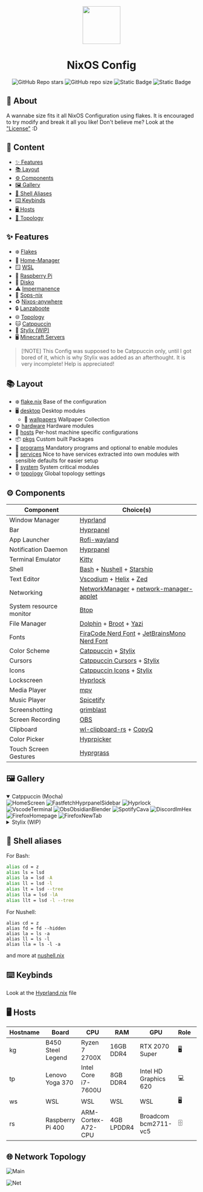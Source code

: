 <div align="center">
  <img src="./assets/nix.svg" width="100px" />
</div>

<h1 align="center">NixOS Config</h1>

<div align="center">

![GitHub Repo stars](https://img.shields.io/github/stars/KP64/nixos-config?style=for-the-badge&logo=starship&logoColor=%23cad3f5&labelColor=%23181825&color=%2311111B&link=https%3A%2F%2Fgithub.com%2FKP64%2Fnixos-config)
![GitHub repo size](https://img.shields.io/github/repo-size/KP64/nixos-config?style=for-the-badge&logo=github&logoColor=%23cad3f5&labelColor=%23181825&color=%2311111B&link=github.com%2FKP64%2Fnixos-config)
![Static Badge](https://img.shields.io/badge/nixos-unstable-blue?style=for-the-badge&logo=nixos&logoColor=%23cad3f5&labelColor=%23181825&color=%2311111B&link=https%3A%2F%2Fgithub.com%2FKP64%2Fnixos-config)
![Static Badge](https://img.shields.io/badge/unlicense-%2311111b?style=for-the-badge&logo=unlicense&logoColor=%23cdd6f4&labelColor=%23181825)

</div>

## 📝 About

A wannabe size fits it all NixOS Configuration using flakes.
It is encouraged to try modify and break it all you like!
Don't believe me? Look at the ["License"](./UNLICENSE) :D

## 📖 Content

- [✨ Features](#-features)
- [📚 Layout](#-layout)
- [⚙️ Components](#%EF%B8%8F-components)
- [🖼️ Gallery](#%EF%B8%8F-gallery)
- [🐚 Shell Aliases](#-shell-aliases)
- [⌨️ Keybinds](#%EF%B8%8F-keybinds)
- [🖥️ Hosts](#%EF%B8%8F%EF%B8%8F-hosts)
- [👀 Topology](#-network-topology)

## ✨ Features

- ❄️ [Flakes](https://nixos.wiki/wiki/flakes)
- 🏡 [Home-Manager](https://github.com/nix-community/home-manager)
- 🪟 [WSL](https://github.com/nix-community/NixOS-WSL)
- 🥧 [Raspberry Pi](https://github.com/nix-community/raspberry-pi-nix)
- 🪩 [Disko](https://github.com/nix-community/disko)
- ⚠️ [Impermanence](https://github.com/nix-community/impermanence)
- 🔐 [Sops-nix](https://github.com/Mic92/sops-nix)
- ♻️ [Nixos-anywhere](https://github.com/nix-community/nixos-anywhere)
- 🔒 [Lanzaboote](https://github.com/nix-community/lanzaboote)
- 🌐 [Topology](https://github.com/oddlama/nix-topology)
- 🐱 [Catppuccin](https://github.com/catppuccin/nix)
- 💈 [Stylix (WIP)](https://github.com/danth/stylix)
- 🖥️ [Minecraft Servers](https://github.com/Infinidoge/nix-minecraft)

> \[!NOTE\]
> This Config was supposed to be Catppuccin only, until I got bored of it,
> which is why Stylix was added as an afterthought. It is very incomplete!
> Help is appreciated!

## 📚 Layout

- ❄️ [flake.nix](./flake.nix) Base of the configuration
- 🖥️ [desktop](./desktop) Desktop modules
  - 🌄 [wallpapers](./desktop/wallpapers) Wallpaper Collection
- ⚙️ [hardware](./hardware) Hardware modules
- 👻 [hosts](./hosts) Per-host machine specific configurations
- 📦 [pkgs](./pkgs) Custom built Packages
- 🚀 [programs](./programs) Mandatory programs and optional to enable modules
- 📡 [services](./services) Nice to have services extracted into own modules with sensible defaults for easier setup
- 🚧 [system](./system) System critical modules
- 🌐 [topology](./topology) Global topology settings

## ⚙️ Components

| Component               | Choice(s)                                                                                                                                        |
| ----------------------- | ------------------------------------------------------------------------------------------------------------------------------------------------ |
| Window Manager          | [Hyprland](https://github.com/hyprwm/Hyprland)                                                                                                   |
| Bar                     | [Hyprpanel](https://github.com/Jas-SinghFSU/HyprPanel)                                                                                           |
| App Launcher            | [Rofi-wayland](https://github.com/lbonn/rofi)                                                                                                    |
| Notification Daemon     | [Hyprpanel](https://github.com/Jas-SinghFSU/HyprPanel)                                                                                           |
| Terminal Emulator       | [Kitty](https://github.com/kovidgoyal/kitty)                                                                                                     |
| Shell                   | [Bash](https://www.gnu.org/software/bash/) + [Nushell](https://github.com/nushell/nushell) + [Starship](https://github.com/starship/starship)    |
| Text Editor             | [Vscodium](https://github.com/VSCodium/vscodium) + [Helix](https://github.com/helix-editor/helix) + [Zed](https://github.com/zed-industries/zed) |
| Networking              | [NetworkManager](https://networkmanager.dev/) + [network-manager-applet](https://gitlab.gnome.org/GNOME/network-manager-applet)                  |
| System resource monitor | [Btop](https://github.com/aristocratos/btop)                                                                                                     |
| File Manager            | [Dolphin](https://invent.kde.org/system/dolphin) + [Broot](https://github.com/Canop/broot) + [Yazi](https://github.com/sxyazi/yazi)              |
| Fonts                   | [FiraCode Nerd Font](https://github.com/ryanoasis/nerd-fonts) + [JetBrainsMono Nerd Font](https://github.com/ryanoasis/nerd-fonts)               |
| Color Scheme            | [Catppuccin](https://github.com/catppuccin/nix) + [Stylix](https://github.com/danth/stylix)                                                      |
| Cursors                 | [Catppuccin Cursors](https://github.com/catppuccin/nix) + [Stylix](https://github.com/danth/stylix)                                              |
| Icons                   | [Catppuccin Icons](https://github.com/catppuccin/nix) + [Stylix](https://github.com/danth/stylix)                                                |
| Lockscreen              | [Hyprlock](https://github.com/hyprwm/hyprlock)                                                                                                   |
| Media Player            | [mpv](https://github.com/mpv-player/mpv)                                                                                                         |
| Music Player            | [Spicetify](https://spicetify.app/)                                                                                                              |
| Screenshotting          | [grimblast](https://github.com/hyprwm/contrib/tree/main/grimblast)                                                                               |
| Screen Recording        | [OBS](https://github.com/obsproject/obs-studio)                                                                                                  |
| Clipboard               | [wl-clipboard-rs](https://github.com/YaLTeR/wl-clipboard-rs) + [CopyQ](https://github.com/hluk/CopyQ)                                            |
| Color Picker            | [Hyprpicker](https://github.com/hyprwm/hyprpicker)                                                                                               |
| Touch Screen Gestures   | [Hyprgrass](https://github.com/horriblename/hyprgrass)                                                                                           |

## 🖼️ Gallery

<details open>
<summary>Catppuccin (Mocha)</summary>
<img alt="HomeScreen" src="./assets/gallery/catppuccin/HomeScreen.png" />
<img alt="FastfetchHyprpanelSidebar" src="./assets/gallery/catppuccin/FastfetchHyprpanelSidebar.png" />
<img alt="Hyprlock" src="./assets/gallery/catppuccin/Hyprlock.png" />
<img alt="VscodeTerminal" src="./assets/gallery/catppuccin/VscodeTerminal.png" />
<img alt="ObsObsidianBlender" src="./assets/gallery/catppuccin/ObsObsidianBlender.png" />
<img alt="SpotifyCava" src="./assets/gallery/catppuccin/SpotifyCava.png" />
<img alt="DiscordImHex" src="./assets/gallery/catppuccin/DiscordImHex.png"/>
<img alt="FirefoxHomepage" src="./assets/gallery/catppuccin/FirefoxHomepage.png" />
<img alt="FirefoxNewTab" src="./assets/gallery/catppuccin/FirefoxNewTab.png" />
</details>

<!-- TODO: Stylix -->

<details>
<summary>Stylix (WIP)</summary>
<p>Nothing to See yet :)</p>
</details>

## 🐚 Shell aliases

For Bash:

```sh
alias cd = z
alias ls = lsd
alias la = lsd -A
alias ll = lsd -l
alias lt = lsd --tree
alias lla = lsd -lA
alias llt = lsd -l --tree
```

For Nushell:

```nu
alias cd = z
alias fd = fd --hidden
alias la = ls -a
alias ll = ls -l
alias lla = ls -l -a
```

and more at [nushell.nix](./programs/cli/shells/nushell.nix)

## ⌨️ Keybinds

Look at the [Hyprland.nix](./desktop/hypr/hyprland.nix) file

## ️🖥️ Hosts

| Hostname | Board             | CPU                 | RAM        | GPU                   | Role | OS  |
| -------- | ----------------- | ------------------- | ---------- | --------------------- | ---- | --- |
| kg       | B450 Steel Legend | Ryzen 7 2700X       | 16GB DDR4  | RTX 2070 Super        | 🖥️   | ❄️  |
| tp       | Lenovo Yoga 370   | Intel Core i7-7600U | 8GB DDR4   | Intel HD Graphics 620 | 💻   | ❄️  |
| ws       | WSL               | WSL                 | WSL        | WSL                   | 🖥️   | ❄️  |
| rs       | Raspberry Pi 400  | ARM-Cortex-A72-CPU  | 4GB LPDDR4 | Broadcom bcm2711-vc5  | 🗄️   | ❄️  |

## 🌐 Network Topology

![Main](./assets/topology/main.svg)

![Net](./assets/topology/network.svg)
